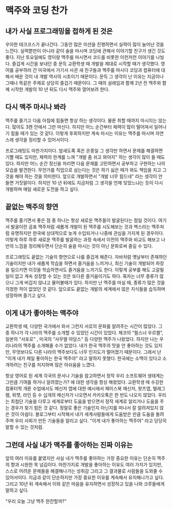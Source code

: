 # 맥주와 코딩 찬가
## 내가 사실 프로그래밍을 접하게 된 것은
우아한 테크코스가 끝나간다. 그동안 많은 미션을 진행하면서 실력이 많이 늘어난 것을 느낀다. 실력뿐만이 아니라 같이 술을 마시며 코딩에 관해서 이야기할 친구가 생긴 것도 좋다. 지난 토요일에도 영이랑 맥주를 마시면서 코드를 비롯한 이런저런 이야기를 나눴다.
즐겁게 시간을 보내던 중 문득 교환학생 때 개발을 제대로 시작할 때가 생각했다.
영어를 공부하러 간 미국에서 거기서 사귄 새 친구들과 맥주를 마시다 코딩과 컴퓨터에 대해서 배운 것이 내 개발 역사의 시초이기 때문이다.
문득 그 생각이 난 이유는 지금이나 그때나 똑같은 주제로 상당히 즐겁기 때문이다. 그 때의 설레임과 함께 2년 전 맥주와 함께 시작한 개발의 10 년 뒤도 다시 맥주와 열어보려 한다.

## 다시 맥주 마시나 봐라
맥주를 즐기고 다음 아침에 힘들면 항상 하는 생각이다. 물론 취할 때까지 마시지는 않는다. 많아도 3캔 안에서 그만 마신다. 하지만 어느 순간부터 체력이 많이 떨어져서 일어나기 힘들 때가 있는 것 같다. 이렇게 후회하지만 계속 마시는 이유는 맥주를 마시며 자연스레 생각을 정리할 수 있어서이다.

프로그래밍도 마찬가지이다. 밤새도록 혹은 온종일 그 생각만 하면서 문제를 해결하면 기쁠 때도 있지만, 체력의 한계를 느껴 "개발 좀 쉬고 와야지" 하는 생각이 많이 들 때도 있다. 하지만 어느 순간 정신을 차리면 다음 문제를 고민하면서 공부하고 구현하는 나의 모습을 발견한다. 무언가를 직업으로 삼는다는 것은 하기 싫은 때가 와도 책임을 지고 그것을 해야 하는 것을 의미한다. 앞으로 개발하면서 "개발 너무 힘드네" 라는 생각이 안 들면 거짓말이다. 하지만 10 년 뒤에도 지금처럼 그 생각을 언제 잊었느냐는 듯이 다시 개발하며 매일 새로운 도전을 하고 싶다.

## 끝없는 맥주의 향연
맥주를 즐기면서 좋은 점 중 하나는 항상 새로운 맥주들이 발굴된다는 점일 것이다. 여기서 발굴이란 곰표 맥주처럼 새롭게 개발이 된 맥주를 시도해보는 것과 백스라는 맥주처럼 유명하지만 한국에 상대적으로 늦게 수입되거나 나중에 관심을 가지게 된 경우이다. 이렇게 하루 하루 새로운 맥주를 발굴하는 과정 속에서 이전의 맥주와 비교도 해보고 나만의 느낌을 정리해두면서 단순히 술을 마시는 것이 아닌 문화로써 즐길 수 있다.

프로그래밍도 끝없는 기술의 향연으로 나를 즐겁게 해준다. 자바처럼 옛날부터 존재하던 기술이지만 내가 새롭게 학습을 하면서 즐거움을 느끼거나, 최신 기술이 개발되어 파장을 일으키면 이것을 학습하면서도 즐거움을 느끼기도 한다. 이렇게 공부를 해도 고갈될 일이 없고 계속 성장할 수 있는 것은 또다른 즐거움이기도 하다. 혹자는 너무 종류가 많으니 그게 버겁지 않냐고 물어볼때가 있다. 하지만 난 맥주를 마실 때, 종류가 많은 것을 걱정한 적이 없었던 것 같다.
앞으로도 끝없는 개발의 세계에서 많은 지식들을 습득하며 성장하며 즐기고 싶다.

## 이게 내가 좋아하는 맥주야
교환학생 때, 다양한 국가에서 와서 그런지 서로의 문화를 알려주는 시간이 많았다. 그 중 하나가 각 나라의 맥주를 소개할 수 있었던 시간이 있었다. 체코의 “필스너 우르켈", 일본의 “사포로" , 미국의 “사무엘 아담스" 등 다양한 맥주가 나왔었다. 하지만 나는 우리나라의 맥주를 소개해줄 수가 없었다. 내가 한국 맥주의 맛을 안 좋아하는 것도 있지만, 무엇보다도 다른 나라의 맥주보다도 너무 인지도가 떨어졌기 때문이다. 그래서 난 "이게 내가 제일 좋아하는 한국 맥주야" 라고 말하지 못했다. 한국에는 소맥이 있다고 소개하려는 친구를 저지하며 많은 아쉬움을 느꼈다.

항상 영어로 된 세계 각국의 문서나 기술을 참고하면서 정작 우리 소프트웨어 생태계는 그만큼 기여를 하거나 알려졌는가? 에 대한 생각을 항상 해왔었다. 교환학생 때 수강한 컴퓨터학 개론 수업에서도 메신저 앱에 대한 예시에서 페이스북 메신저, 왓츠앱, 텔레그램, 위챗, 라인 등 수 십개의 메신저가 나오면서 카카오톡은 한 번도 나오지 않았다. 우리는 최첨단 기술을 다루고 세계로부터 도움을 받으면서 정작 세계로 알리거나 도움을 주는 경우가 찾기 힘든 것 같다. 정말로 좋은 기술인지 아닌지를 떠나서 잘 알려져있지 않은 것이 아쉽다. 블로그부터 시작해서 내가 세계사람들에게 도움받은 만큼 도움을 돌려주며 우리 사회가 만든 기술들을 알리고 싶다. "이게 내가 좋아하는 맥주야" 라고 당당히 말할 수 있는 것처럼.

## 그런데 사실 내가 맥주를 좋아하는 진짜 이유는
앞의 여러 이유를 붙였지만 사실 내가 맥주를 좋아하는 가장 중요한 이유는 단순히 맥주의 향과 시원한 목 넘김이다. 마찬가지로 개발을 좋아하는 이유도 여러 가지가 있지만, 스스로 어려운 문제들을 해결해나가는 성취감 그리고 그 결과물로 사람들을 도와줄 수 있어서이다. 지금과 같이 단순하지만 가장 중요한 이유를 계속해서 유지해나가고 싶다. 그리고 10년 뒤 계속해서 이와 같은 마음을 유지하면서 성장하고 있을 나와 크루들에게 말하고 싶다.

"우리 오늘 그냥 맥주 한잔할까?"